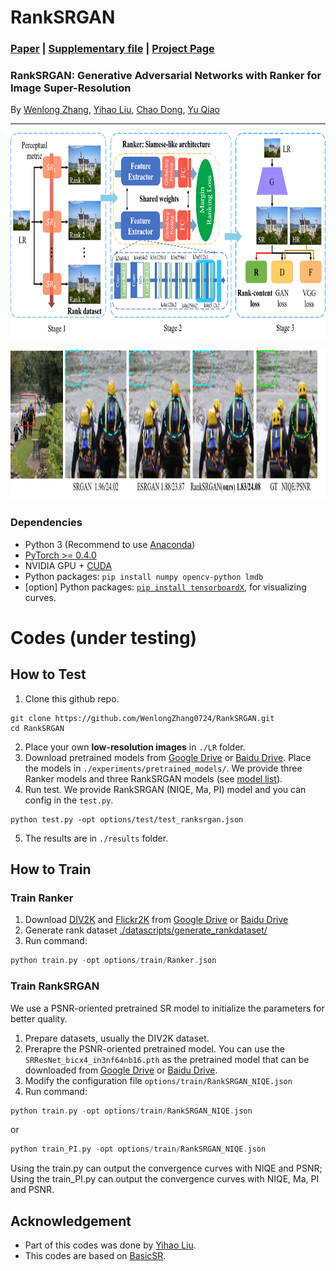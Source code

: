 # RankSRGAN 
### [Paper](https://arxiv.org/abs/1908.06382) | [Supplementary file](https://arxiv.org/abs/1908.06382) | [Project Page](https://wenlongzhang0724.github.io/Projects/RankSRGAN)
### RankSRGAN: Generative Adversarial Networks with Ranker for Image Super-Resolution

 By [Wenlong Zhang](https://wenlongzhang0724.github.io/), [Yihao Liu](http://xpixel.group/2010/03/29/yihaoliu.html), [Chao Dong](https://scholar.google.com.hk/citations?user=OSDCB0UAAAAJ&hl=en), [Yu Qiao](http://mmlab.siat.ac.cn/yuqiao/)


---


<p align="center">
  <img height="330" src="./figures/method.png">
</p>

<p align="center">
  <img height="240" src="./figures/visual_results1.png">
</p>

### Dependencies

- Python 3 (Recommend to use [Anaconda](https://www.anaconda.com/download/#linux))
- [PyTorch >= 0.4.0](https://pytorch.org/)
- NVIDIA GPU + [CUDA](https://developer.nvidia.com/cuda-downloads)
- Python packages: `pip install numpy opencv-python lmdb`
- [option] Python packages: [`pip install tensorboardX`](https://github.com/lanpa/tensorboardX), for visualizing curves.

# Codes (under testing)
## How to Test 
1. Clone this github repo. 
```
git clone https://github.com/WenlongZhang0724/RankSRGAN.git
cd RankSRGAN
```
2. Place your own **low-resolution images** in `./LR` folder.
3. Download pretrained models from [Google Drive](https://drive.google.com/drive/folders/16DkwrBa4cIqAoTbGU_bKMYoATcXC4IT6?usp=sharing) or [Baidu Drive](https://pan.baidu.com/s/1HFZokeAWne9oUkmJBnGr-A). Place the models in `./experiments/pretrained_models/`. We provide three Ranker models and three RankSRGAN models  (see [model list](https://github.com/xinntao/ESRGAN/tree/master/models)).
4. Run test. We provide RankSRGAN (NIQE, Ma, PI) model and you can config in the `test.py`.
```
python test.py -opt options/test/test_ranksrgan.json
```
5. The results are in `./results` folder.

## How to Train
### Train Ranker
1. Download [DIV2K](https://data.vision.ee.ethz.ch/cvl/DIV2K/) and [Flickr2K](https://github.com/LimBee/NTIRE2017) from [Google Drive](https://drive.google.com/drive/folders/1B-uaxvV9qeuQ-t7MFiN1oEdA6dKnj2vW?usp=sharing) or [Baidu Drive](https://pan.baidu.com/s/1CFIML6KfQVYGZSNFrhMXmA)
2. Generate rank dataset [./datascripts/generate_rankdataset/](datascripts/generate_rankdataset)
3. Run command:
```c++
python train.py -opt options/train/Ranker.json
```

### Train RankSRGAN
We use a PSNR-oriented pretrained SR model to initialize the parameters for better quality.

1. Prepare datasets, usually the DIV2K dataset. 
2. Prerapre the PSNR-oriented pretrained model. You can use the `SRResNet_bicx4_in3nf64nb16.pth` as the pretrained model that can be downloaded from [Google Drive](https://drive.google.com/drive/folders/1B-uaxvV9qeuQ-t7MFiN1oEdA6dKnj2vW?usp=sharing) or [Baidu Drive](https://pan.baidu.com/s/1CFIML6KfQVYGZSNFrhMXmA). 
3. Modify the configuration file  `options/train/RankSRGAN_NIQE.json`
4. Run command: 
```c++
python train.py -opt options/train/RankSRGAN_NIQE.json
```
or

```c++
python train_PI.py -opt options/train/RankSRGAN_NIQE.json
```
Using the train.py can output the convergence curves with NIQE and PSNR; Using the train_PI.py can output the convergence curves with NIQE, Ma, PI and PSNR.

## Acknowledgement
- Part of this codes was done by [Yihao Liu](http://xpixel.group/2010/03/29/yihaoliu.html).
- This codes are based on [BasicSR](https://github.com/xinntao/BasicSR).
